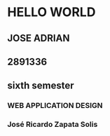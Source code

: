 # HELLO WORLD
## JOSE ADRIAN
## 2891336
## sixth semester

### WEB APPLICATION DESIGN
### José Ricardo Zapata Solis